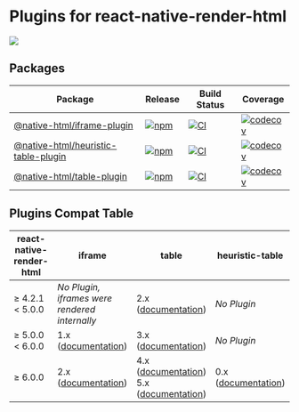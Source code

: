 # Plugins for react-native-render-html

[![](https://img.shields.io/discord/736906960041148476?label=discord)](https://discord.gg/3B9twTMEzb)

## Packages

| Package                                                                       | Release                                                                                                                                       | Build Status                                                                                                                                                                                       | Coverage                                                                                                                                                                                 |
| ----------------------------------------------------------------------------- | --------------------------------------------------------------------------------------------------------------------------------------------- | -------------------------------------------------------------------------------------------------------------------------------------------------------------------------------------------------- | ---------------------------------------------------------------------------------------------------------------------------------------------------------------------------------------- |
| [@native-html/iframe-plugin](packages/iframe-plugin#readme)                   | [![npm](https://img.shields.io/npm/v/@native-html/iframe-plugin)](https://www.npmjs.com/package/@native-html/iframe-plugin)                   | [![CI](https://github.com/native-html/plugins/workflows/iframe/badge.svg?branch=master)](https://github.com/native-html/plugins/actions?query=branch%3Amaster+workflow%3Aiframe)                   | [![codecov](https://codecov.io/gh/native-html/plugins/branch/master/graph/badge.svg?flag=iframe-plugin)](https://codecov.io/gh/native-html/plugins?flag=iframe-plugin)                   |
| [@native-html/heuristic-table-plugin](packages/heuristic-table-plugin#readme) | [![npm](https://img.shields.io/npm/v/@native-html/heuristic-table-plugin)](https://www.npmjs.com/package/@native-html/heuristic-table-plugin) | [![CI](https://github.com/native-html/plugins/workflows/heuristic-table/badge.svg?branch=master)](https://github.com/native-html/plugins/actions?query=branch%3Amaster+workflow%3Aheuristic-table) | [![codecov](https://codecov.io/gh/native-html/plugins/branch/master/graph/badge.svg?flag=heuristic-table-plugin)](https://codecov.io/gh/native-html/plugins?flag=heuristic-table-plugin) |
| [@native-html/table-plugin](packages/table-plugin#readme)                     | [![npm](https://img.shields.io/npm/v/@native-html/table-plugin)](https://www.npmjs.com/package/@native-html/table-plugin)                     | [![CI](https://github.com/native-html/plugins/workflows/table/badge.svg?branch=master)](https://github.com/native-html/plugins/actions?query=branch%3Amaster+workflow%3Atable)                     | [![codecov](https://codecov.io/gh/native-html/plugins/branch/master/graph/badge.svg?flag=table-plugin)](https://codecov.io/gh/native-html/plugins?flag=table-plugin)                     |

## Plugins Compat Table

| react-native-render-html | iframe                                                                                                    | table                                                                                                                                                                                                                                       | heuristic-table                                                                                                  |
| ------------------------ | --------------------------------------------------------------------------------------------------------- | ------------------------------------------------------------------------------------------------------------------------------------------------------------------------------------------------------------------------------------------- | ---------------------------------------------------------------------------------------------------------------- |
| ≥ 4.2.1 &lt; 5.0.0       | _No Plugin, iframes were rendered internally_                                                             | 2.x ([documentation](https://github.com/native-html/plugins/tree/rnrh/4.x#readme))                                                                                                                                                          | _No Plugin_                                                                                                      |
| ≥ 5.0.0 &lt; 6.0.0       | 1.x ([documentation](https://github.com/native-html/plugins/tree/rnrh/5.x/packages/iframe-plugin#readme)) | 3.x ([documentation](https://github.com/native-html/plugins/tree/rnrh/5.x/packages/table-plugin#readme))                                                                                                                                    | _No Plugin_                                                                                                      |
| ≥ 6.0.0                  | 2.x ([documentation](https://github.com/native-html/plugins/tree/master/packages/iframe-plugin#readme))   | 4.x ([documentation](https://github.com/native-html/plugins/tree/@native-html/table-plugin@4.0.3/packages/table-plugin#readme)) <br> 5.x ([documentation](https://github.com/native-html/plugins/tree/master/packages/table-plugin#readme)) | 0.x ([documentation](https://github.com/native-html/plugins/tree/master/packages/heuristic-table-plugin#readme)) |
